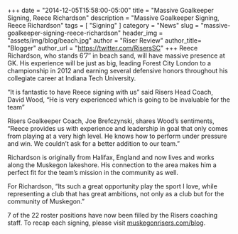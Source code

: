 +++
date        = "2014-12-05T15:58:00-05:00"
title       = "Massive Goalkeeper Signing, Reece Richardson"
description = "Massive Goalkeeper Signing, Reece Richardson"
tags        = [ "Signing" ]
category    = "News"
slug        = "massive-goalkeeper-signing-reece-richardson"
header_img	= "assets/img/blog/beach.jpg"
author		= "Riser Review"
author_title= "Blogger"
author_url	= "https://twitter.com/RisersSC"
+++
Reece Richardson, who stands 6’7″ in beach sand, will have massive presence at GK. His experience will be just as big, leading Forest City London to a championship in 2012 and earning several defensive honors throughout his collegiate career at Indiana Tech University.

“It is fantastic to have Reece signing with us” said Risers Head Coach, David Wood, “He is very experienced which is going to be invaluable for the team”

Risers Goalkeeper Coach, Joe Brefczynski, shares Wood’s sentiments, “Reece provides us with experience and leadership in goal that only comes from playing at a very high level. He knows how to perform under pressure and win. We couldn’t ask for a better addition to our team.”

Richardson is originally from Halifax, England and now lives and works along the Muskegon lakeshore. His connection to the area makes him a perfect fit for the team’s mission in the community as well.

For Richardson, “Its such a great opportunity play the sport I love, while representing a club that has great ambitions, not only as a club but for the community of Muskegon.”

7 of the 22 roster positions have now been filled by the Risers coaching staff. To recap each signing, please visit [muskegonrisers.com/blog](http://muskegonrisers.com/blog).
